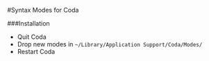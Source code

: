 #Syntax Modes for Coda

###Installation

- Quit Coda
- Drop new modes in `~/Library/Application Support/Coda/Modes/`
- Restart Coda